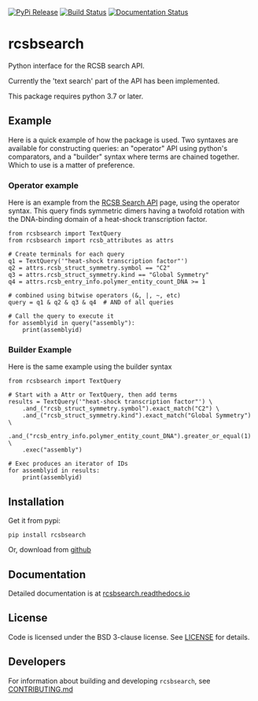 [![PyPi Release](https://img.shields.io/pypi/v/rcsbsearch.svg)](https://pypi.org/project/rcsbsearch/)
[![Build Status](https://travis-ci.org/sbliven/rcsbsearch.svg?branch=master)](https://travis-ci.org/sbliven/rcsbsearch)
[![Documentation Status](https://readthedocs.org/projects/rcsbsearch/badge/?version=latest)](https://rcsbsearch.readthedocs.io/en/latest/?badge=latest)

# rcsbsearch

Python interface for the RCSB search API.

Currently the 'text search' part of the API has been implemented.

This package requires python 3.7 or later.

## Example

Here is a quick example of how the package is used. Two syntaxes are available for
constructing queries: an "operator" API using python's comparators, and a "builder"
syntax where terms are chained together. Which to use is a matter of preference.

### Operator example

Here is an example from the [RCSB Search
API](http://search.rcsb.org/#search-example-1) page, using the operator syntax. This
query finds symmetric dimers having a twofold rotation with the DNA-binding domain of
a heat-shock transcription factor.

    from rcsbsearch import TextQuery
    from rcsbsearch import rcsb_attributes as attrs

    # Create terminals for each query
    q1 = TextQuery('"heat-shock transcription factor"')
    q2 = attrs.rcsb_struct_symmetry.symbol == "C2"
    q3 = attrs.rcsb_struct_symmetry.kind == "Global Symmetry"
    q4 = attrs.rcsb_entry_info.polymer_entity_count_DNA >= 1

    # combined using bitwise operators (&, |, ~, etc)
    query = q1 & q2 & q3 & q4  # AND of all queries

    # Call the query to execute it
    for assemblyid in query("assembly"):
        print(assemblyid)

### Builder Example

Here is the same example using the builder syntax

    from rcsbsearch import TextQuery

    # Start with a Attr or TextQuery, then add terms
    results = TextQuery('"heat-shock transcription factor"') \
        .and_("rcsb_struct_symmetry.symbol").exact_match("C2") \
        .and_("rcsb_struct_symmetry.kind").exact_match("Global Symmetry") \
        .and_("rcsb_entry_info.polymer_entity_count_DNA").greater_or_equal(1) \
        .exec("assembly")

    # Exec produces an iterator of IDs
    for assemblyid in results:
        print(assemblyid)

## Installation

Get it from pypi:

    pip install rcsbsearch

Or, download from [github](https://github.com/sbliven/rcsbsearch)

## Documentation

Detailed documentation is at [rcsbsearch.readthedocs.io](https://rcsbsearch.readthedocs.io/en/latest/)

## License

Code is licensed under the BSD 3-clause license. See [LICENSE](LICENSE) for details.

## Developers

For information about building and developing `rcsbsearch`, see
[CONTRIBUTING.md](CONTRIBUTING.md)

